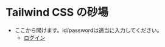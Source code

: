 # Tailwind CSS の砂場
- ここから開けます。id/passwordは適当に入力してください。
    - [ログイン](https://seiyaiwabuchi.github.io/tailwindcss-sandbox1/src/index.html)